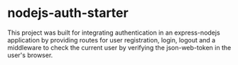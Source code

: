 # nodejs-auth-starter
This project was built for integrating authentication in an express-nodejs application by providing routes for user registration, login, logout and a middleware to check the current user by verifying the json-web-token in the user's browser.
